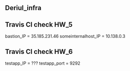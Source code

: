 ## Deriul_infra


## Travis CI check HW_5
 bastion_IP = 35.185.231.46
 someinternalhost_IP = 10.138.0.3

## Travis CI check HW_6
 testapp_IP = ???
 testapp_port = 9292
